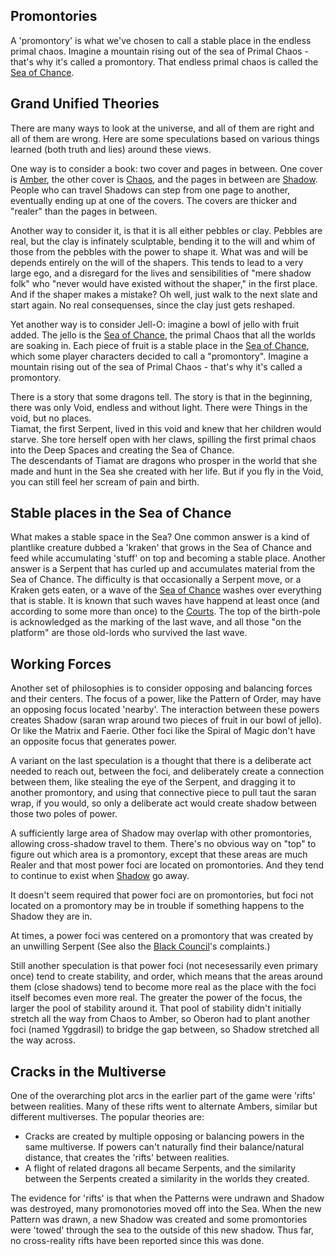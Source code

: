 
## Promontories
A 'promontory' is what we've chosen to call a stable place in the endless primal chaos.  Imagine a mountain rising out of the sea of Primal Chaos - that's why it's called a promontory.  That endless primal chaos is called the [Sea of Chance](SeaOfChance).

## Grand Unified Theories
There are many ways to look at the universe, and all of them are right and all of them are wrong. Here are
some speculations based on various things learned (both truth and lies) around these views.

One way is to consider a book:  two cover and pages in between.  One cover is [Amber](KolvirPromontory),
the other cover is [Chaos](CourtsOfChaos), and the pages in between are [Shadow](ShadowPlaces).  People who can
travel Shadows can step from one page to another, eventually ending up at one of the covers.  The covers are
thicker and "realer" than the pages in between.

Another way to consider it, is that it is all either pebbles or clay.  Pebbles are real, but the clay is
infinately sculptable, bending it to the will and whim of those from the pebbles with the power to shape it.
What was and will be depends entirely on the will of the shapers.  This tends to lead to a very large ego,
and a disregard for the lives and sensibilities of "mere shadow folk" who "never would have existed without
the shaper," in the first place.  And if the shaper makes a mistake?  Oh well, just walk to the next slate
and start again.  No real consequenses, since the clay just gets reshaped.

Yet another way is to consider Jell-O: imagine a bowl of jello with fruit added.  The jello is the
[Sea of Chance](SeaOfChance), the primal Chaos that all the worlds are soaking in. Each piece of fruit is a
stable place in the [Sea of Chance](SeaOfChance), which some player characters decided to call a "promontory". Imagine a mountain rising out of the sea of Primal Chaos - that's why it's called a promontory.

There is a story that some dragons tell.  The story is that in the beginning, there was only Void, endless and without light.  There were Things in the void, but no places.  
Tiamat, the first Serpent, lived in this void and knew that her children would starve.  She tore herself open with her claws, spilling the first primal chaos into the Deep Spaces and creating the Sea of Chance.  
The descendants of Tiamat are dragons who prosper in the world that she made and hunt in the Sea she created with her life. But if you fly in the Void, you can still feel her scream of pain and birth.


##  Stable places in the Sea of Chance
What makes a stable space in the Sea?  One common answer is a kind of plantlike creature dubbed a 'kraken'
that grows in the Sea of Chance and feed while accumulating 'stuff' on top and becoming a stable place.  Another
answer is a Serpent that has curled up and accumulates material from the Sea of Chance.  The difficulty is that
occasionally a Serpent move, or a Kraken gets eaten, or a wave of the [Sea of Chance](SeaOfChance) washes over
everything that is stable.  It is known that such waves have happend at least once (and according to some more
than once) to the [Courts](CourtsOfChaos).  The top of the birth-pole is acknowledged as the marking of the last
wave, and all those "on the platform" are those old-lords who survived the last wave.

## Working Forces

Another set of philosophies is to consider opposing and balancing forces and their centers.  The focus of a power,
like the Pattern of Order, may have an opposing focus located 'nearby'.  The interaction between these powers
creates Shadow (saran wrap around two pieces of fruit in our bowl of jello). Or like the Matrix and Faerie.  Other
foci like the Spiral of Magic don't have an opposite focus that generates power.

A variant on the last speculation is a thought that there is a deliberate act needed to reach out, between the
foci, and deliberately create a connection between them, like stealing the eye of the Serpent, and dragging it to
another promontory, and using that connective piece to pull taut the saran wrap, if you would, so only a deliberate
act would create shadow between those two poles of power.

A sufficiently large area of Shadow may overlap with other promontories, allowing cross-shadow travel to them.
There's no obvious way on "top" to figure out which area is a promontory, except that these areas are much
Realer and that most power foci are located on promontories.  And they tend to continue to exist when
[Shadow](ShadowPlaces) go away.

It doesn't seem required that power foci are on promontories, but foci not located on a promontory may be in
trouble if something happens to the Shadow they are in.

At times, a power foci was centered on a promontory that was created by an unwilling Serpent (See also the
[Black Council](BlackCouncil)'s complaints.)

Still another speculation is that power foci (not necesessarily even primary once) tend to create stability, and
order, which means that the areas around them (close shadows) tend to become more real as the place with the foci
itself becomes even more real.  The greater the power of the focus, the larger the pool of stability around it.  That pool of stability didn't initially
stretch all the way from Chaos to Amber, so Oberon had to plant another foci (named Yggdrasil) to bridge
the gap between, so Shadow stretched all the way across.

## Cracks in the Multiverse

One of the overarching plot arcs in the earlier part of the game were
'rifts' between realities. Many of these rifts went to alternate Ambers,
similar but different multiverses.  The popular theories are:
* Cracks are created by multiple opposing or balancing powers in the
same multiverse.  If powers can't naturally find their balance/natural
distance, that creates the 'rifts' between realities.
* A flight of related dragons all became Serpents, and the similarity
between the Serpents created a similarity in the worlds they created.

The evidence for 'rifts' is that when the Patterns were undrawn and
Shadow was destroyed, many promonotories moved off into the Sea.
When the new Pattern was drawn, a new Shadow was created and some
promontories were 'towed' through the sea to the outside of this new
shadow.  Thus far, no cross-reality rifts have been reported since this
was done.
